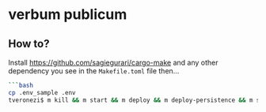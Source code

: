 # verbum publicum

## How to?

Install https://github.com/sagiegurari/cargo-make  and any other dependency you see in the `Makefile.toml` file then...

```bash
```bash
cp .env_sample .env
tveronezi$ m kill && m start && m deploy && m deploy-persistence && m set-secrets && m status
```
